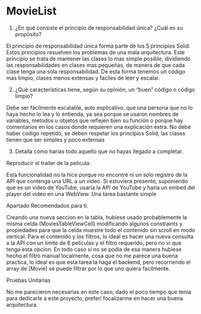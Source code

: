# MovieList

1. ¿En qué consiste el principio de responsabilidad única? ¿Cuál es su propósito?

El principio de responsabilidad única forma parte de los 5 principios Solid. Estos principios resuelven los problemas de una mala arquitectura.
Este principio se trata de mantener las clases lo mas simple posible, dividiendo las responsabilidades en clases mas pequeñas, de manera de que cada clase tenga una sola responsabilidad. De esta forma tenemos un código mas limpio, clases menos extensas y faciles de leer y escalar.

2. ¿Qué características tiene, según su opinión, un “buen” código o código limpio?

Debe ser fácilmente escalable, auto explicativo, que una persona que no lo haya hecho lo lea y lo entienda, ya sea porque se usaron nombres de variables, metodos u objetos que reflejen bien su función o porque hay comentarios en los casos donde requieren una explicación extra. 
No debe haber codigo repetido, se deben respetar los principios Solid, las clases tienen que ser simples y poco extensas

3. Detalla cómo harías todo aquello que no hayas llegado a completar.

Reproducir el trailer de la pelicula. 

Esta funcionalidad no la hice porque no encontré ni un solo registro de la API que contenga una URL a un video. Si estuviera presente, suponiendo que es un video de YouTube, usaría la API de YouTube y haria un embed del player del video en una WebView. Una tarea bastante simple

Apartado Recomendados para ti.

Creando una nueva seccion en la tabla, hubiese usado probablemente la misma celda (MoviesTableViewCell) modificando algunos constraints y propiedades para que la celda muestre todo el contenido sin scroll en modo vertical.
Para el contenido y los filtros, lo ideal es hacer una nueva consulta a la API con un limite de 6 peliculas y el filtro requerido, pero no vi que tenga esta opcion. En todo caso si no se podia de esa manera hubiese hecho el filtro manual localmente, cosa que no me parece una buena practica, lo ideal es que esta tarea la haga el backend, pero recorriendo el array de [Movie] se puede filtrar por lo que uno quiera facilmente.

Pruebas Unitarias

No me parecieron necesarias en este caso, dado el poco tiempo que tenia para dedicarle a este proyecto, preferí focalizarme en hacer una buena arquitectura.
